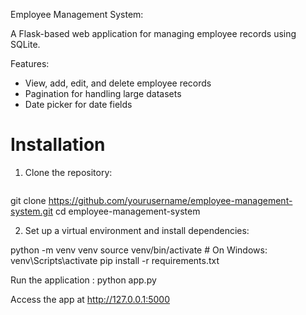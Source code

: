 Employee Management System:

A Flask-based web application for managing employee records using SQLite.

Features:
- View, add, edit, and delete employee records
- Pagination for handling large datasets
- Date picker for date fields

# Installation

1. Clone the repository:
   ```bash
   
git clone https://github.com/yourusername/employee-management-system.git
cd employee-management-system

2. Set up a virtual environment and install dependencies:

python -m venv venv
source venv/bin/activate   # On Windows: venv\Scripts\activate
pip install -r requirements.txt

Run the application : 
python app.py

Access the app at http://127.0.0.1:5000
